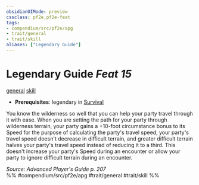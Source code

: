 ```yaml
---
obsidianUIMode: preview
cssclass: pf2e,pf2e-feat
tags:
- compendium/src/pf2e/apg
- trait/general
- trait/skill
aliases: ["Legendary Guide"]
---
```

# Legendary Guide  *Feat 15*  
[general](/rules/traits/general.md)  [skill](/rules/traits/skill.md)  

- **Prerequisites**: legendary in [Survival](/compendium/skills.md#Survival)

You know the wilderness so well that you can help your party travel through it with ease. When you are setting the path for your party through wilderness terrain, your party gains a +10-foot circumstance bonus to its Speed for the purpose of calculating the party's travel speed, your party's travel speed doesn't decrease in difficult terrain, and greater difficult terrain halves your party's travel speed instead of reducing it to a third. This doesn't increase your party's Speed during an encounter or allow your party to ignore difficult terrain during an encounter.

*Source: Advanced Player's Guide p. 207*  
%% #compendium/src/pf2e/apg #trait/general #trait/skill %%